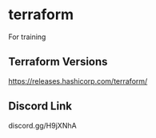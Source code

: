 # terraform
For training

## Terraform Versions
https://releases.hashicorp.com/terraform/


## Discord Link
discord.gg/H9jXNhA
